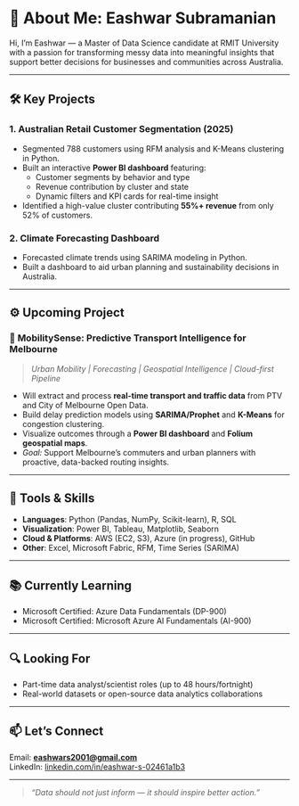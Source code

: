 # 👋 About Me: Eashwar Subramanian

Hi, I’m Eashwar — a Master of Data Science candidate at RMIT University with a passion for transforming messy data into meaningful insights that support better decisions for businesses and communities across Australia.

---

## 🛠️ Key Projects 

### 1. **Australian Retail Customer Segmentation (2025)**
- Segmented 788 customers using RFM analysis and K-Means clustering in Python.
- Built an interactive **Power BI dashboard** featuring:
  - Customer segments by behavior and type
  - Revenue contribution by cluster and state
  - Dynamic filters and KPI cards for real-time insight
- Identified a high-value cluster contributing **55%+ revenue** from only 52% of customers.

### 2. **Climate Forecasting Dashboard**
- Forecasted climate trends using SARIMA modeling in Python.
- Built a dashboard to aid urban planning and sustainability decisions in Australia.

---

## ⚙️ Upcoming Project

### 🚦 **MobilitySense: Predictive Transport Intelligence for Melbourne**
> *Urban Mobility | Forecasting | Geospatial Intelligence | Cloud-first Pipeline*

- Will extract and process **real-time transport and traffic data** from PTV and City of Melbourne Open Data.
- Build delay prediction models using **SARIMA/Prophet** and **K-Means** for congestion clustering.
- Visualize outcomes through a **Power BI dashboard** and **Folium geospatial maps**.
- *Goal:* Support Melbourne’s commuters and urban planners with proactive, data-backed routing insights.

---

## 🧠 Tools & Skills

- **Languages**: Python (Pandas, NumPy, Scikit-learn), R, SQL
- **Visualization**: Power BI, Tableau, Matplotlib, Seaborn
- **Cloud & Platforms**: AWS (EC2, S3), Azure (in progress), GitHub
- **Other**: Excel, Microsoft Fabric, RFM, Time Series (SARIMA)

---

## 📚 Currently Learning

- Microsoft Certified: Azure Data Fundamentals (DP-900)
- Microsoft Certified: Microsoft Azure AI Fundamentals (AI-900)

---

## 🔍 Looking For

- Part-time data analyst/scientist roles (up to 48 hours/fortnight)
- Real-world datasets or open-source data analytics collaborations

---

## 📫 Let’s Connect

Email: **eashwars2001@gmail.com**  
LinkedIn: [linkedin.com/in/eashwar-s-02461a1b3](https://www.linkedin.com/in/eashwar-s-02461a1b3/)

---

> *“Data should not just inform — it should inspire better action.”*
